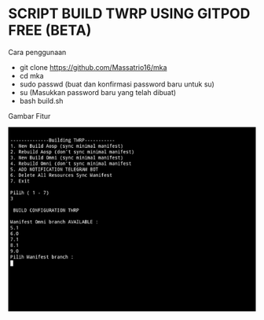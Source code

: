 # SCRIPT BUILD TWRP USING GITPOD FREE (BETA)

Cara penggunaan
- git clone https://github.com/Massatrio16/mka
- cd mka
- sudo passwd (buat dan konfirmasi password baru untuk su)
- su (Masukkan password baru yang telah dibuat)
- bash build.sh



Gambar Fitur

![Image alt](https://github.com/Massatrio16/mk/blob/main/Screenshot_20240630-195634_1.jpg)

